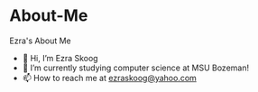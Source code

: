 # About-Me
Ezra's About Me

- 👋 Hi, I’m Ezra Skoog
- 🌱 I’m currently studying computer science at MSU Bozeman!
- 📫 How to reach me at ezraskoog@yahoo.com
